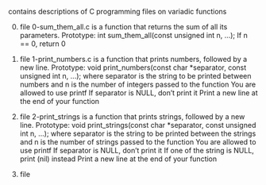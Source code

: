 contains descriptions of C programming files on variadic functions


0. file 0-sum_them_all.c is a function that returns the sum of all its parameters.
Prototype: int sum_them_all(const unsigned int n, ...);
If n == 0, return 0

1. file  1-print_numbers.c is  a function that prints numbers, followed by a new line.
Prototype: void print_numbers(const char *separator, const unsigned int n, ...);
where separator is the string to be printed between numbers
and n is the number of integers passed to the function
You are allowed to use printf
If separator is NULL, don’t print it
Print a new line at the end of your function

2. file  2-print_strings is a function that prints strings, followed by a new line.
Prototype: void print_strings(const char *separator, const unsigned int n, ...);
where separator is the string to be printed between the strings
and n is the number of strings passed to the function
You are allowed to use printf
If separator is NULL, don’t print it
If one of the string is NULL, print (nil) instead
Print a new line at the end of your function

3. file 
